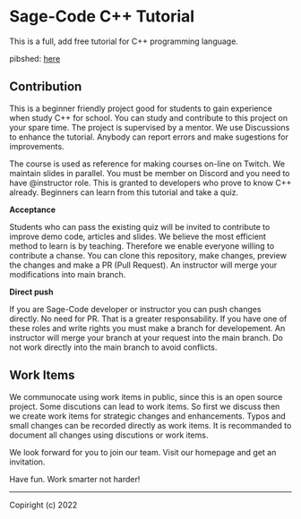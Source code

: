 # Sage-Code C++ Tutorial 

This is a full, add free tutorial for C++ programming language.

pibshed: [here](https://sagecode.net/cpp)

## Contribution

This is a beginner friendly project good for students to gain experience when study C++ for school. You can study and contribute to this project on your spare time. The project is supervised by a mentor. We use Discussions to enhance the tutorial. Anybody can report errors and make sugestions for improvements.

The course is used as reference for making courses on-line on Twitch. We maintain slides in parallel. You must be member on Discord and you need to have @instructor role. This is granted to developers who prove to know C++ already. Beginners can learn from this tutorial and take a quiz.

**Acceptance**

Students who can pass the existing quiz will be invited to contribute to improve demo code, articles and slides. We believe the most efficient method to learn is by teaching. Therefore we enable everyone willing to contribute a chanse. You can clone this repository, make changes, preview the changes and make a PR (Pull Request). An instructor will merge your modifications into main branch.

**Direct push**

If you are Sage-Code developer or instructor you can push changes directly. No need for PR. That is a greater responsability. If you have one of these roles and write rights you must make a branch for developement. An instructor will merge your branch at your request into the main branch. Do not work directly into the main branch to avoid conflicts.

## Work Items

We communocate using work items in public, since this is an open source project. Some discutions can lead to work items. So first we discuss then we create work items for strategic changes and enhancements. Typos and small changes can be recorded directly as work items. It is recommanded to document all changes using discutions or work items.

We look forward for you to join our team. Visit our homepage and get an invitation.

Have fun. Work smarter not harder!

---
Copiright (c) 2022
